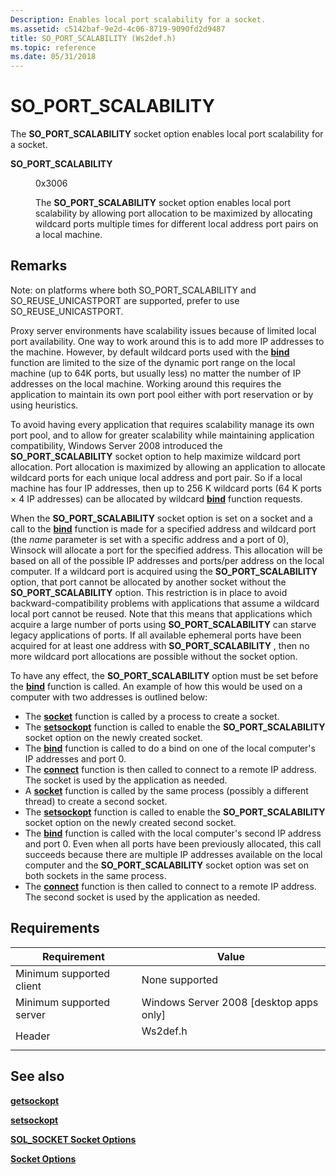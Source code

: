 ```yaml
---
Description: Enables local port scalability for a socket.
ms.assetid: c5142baf-9e2d-4c06-8719-9090fd2d9487
title: SO_PORT_SCALABILITY (Ws2def.h)
ms.topic: reference
ms.date: 05/31/2018
---
```


# SO\_PORT\_SCALABILITY

The **SO\_PORT\_SCALABILITY** socket option enables local port scalability for a socket.

<dl> <dt>

<span id="SO_PORT_SCALABILITY"></span><span id="so_port_scalability"></span>**SO\_PORT\_SCALABILITY**
</dt> <dd> <dl> <dt>

0x3006
</dt> <dt>



The **SO\_PORT\_SCALABILITY** socket option enables local port scalability by allowing port allocation to be maximized by allocating wildcard ports multiple times for different local address port pairs on a local machine.


</dt> </dl> </dd> </dl>

## Remarks

Note: on platforms where both SO\_PORT\_SCALABILITY and SO\_REUSE\_UNICASTPORT are supported, prefer to use SO\_REUSE\_UNICASTPORT.

Proxy server environments have scalability issues because of limited local port availability. One way to work around this is to add more IP addresses to the machine. However, by default wildcard ports used with the [**bind**](/windows/desktop/api/winsock/nf-winsock-bind) function are limited to the size of the dynamic port range on the local machine (up to 64K ports, but usually less) no matter the number of IP addresses on the local machine. Working around this requires the application to maintain its own port pool either with port reservation or by using heuristics.

To avoid having every application that requires scalability manage its own port pool, and to allow for greater scalability while maintaining application compatibility, Windows Server 2008 introduced the **SO\_PORT\_SCALABILITY** socket option to help maximize wildcard port allocation. Port allocation is maximized by allowing an application to allocate wildcard ports for each unique local address and port pair. So if a local machine has four IP addresses, then up to 256 K wildcard ports (64 K ports × 4 IP addresses) can be allocated by wildcard [**bind**](/windows/desktop/api/winsock/nf-winsock-bind) function requests.

When the **SO\_PORT\_SCALABILITY** socket option is set on a socket and a call to the [**bind**](/windows/desktop/api/winsock/nf-winsock-bind) function is made for a specified address and wildcard port (the *name* parameter is set with a specific address and a port of 0), Winsock will allocate a port for the specified address. This allocation will be based on all of the possible IP addresses and ports/per address on the local computer. If a wildcard port is acquired using the **SO\_PORT\_SCALABILITY** option, that port cannot be allocated by another socket without the **SO\_PORT\_SCALABILITY** option. This restriction is in place to avoid backward-compatibility problems with applications that assume a wildcard local port cannot be reused. Note that this means that applications which acquire a large number of ports using **SO\_PORT\_SCALABILITY** can starve legacy applications of ports. If all available ephemeral ports have been acquired for at least one address with **SO\_PORT\_SCALABILITY** , then no more wildcard port allocations are possible without the socket option.

To have any effect, the **SO\_PORT\_SCALABILITY** option must be set before the [**bind**](/windows/desktop/api/winsock/nf-winsock-bind) function is called. An example of how this would be used on a computer with two addresses is outlined below:

-   The [**socket**](/windows/desktop/api/Winsock2/nf-winsock2-socket) function is called by a process to create a socket.
-   The [**setsockopt**](/windows/desktop/api/winsock/nf-winsock-setsockopt) function is called to enable the **SO\_PORT\_SCALABILITY** socket option on the newly created socket.
-   The [**bind**](/windows/desktop/api/winsock/nf-winsock-bind) function is called to do a bind on one of the local computer's IP addresses and port 0.
-   The [**connect**](/windows/desktop/api/Winsock2/nf-winsock2-connect) function is then called to connect to a remote IP address. The socket is used by the application as needed.
-   A [**socket**](/windows/desktop/api/Winsock2/nf-winsock2-socket) function is called by the same process (possibly a different thread) to create a second socket.
-   The [**setsockopt**](/windows/desktop/api/winsock/nf-winsock-setsockopt) function is called to enable the **SO\_PORT\_SCALABILITY** socket option on the newly created second socket.
-   The [**bind**](/windows/desktop/api/winsock/nf-winsock-bind) function is called with the local computer's second IP address and port 0. Even when all ports have been previously allocated, this call succeeds because there are multiple IP addresses available on the local computer and the **SO\_PORT\_SCALABILITY** socket option was set on both sockets in the same process.
-   The [**connect**](/windows/desktop/api/Winsock2/nf-winsock2-connect) function is then called to connect to a remote IP address. The second socket is used by the application as needed.

## Requirements



| Requirement | Value |
|-------------------------------------|-------------------------------------------------------------------------------------|
| Minimum supported client<br/> | None supported<br/>                                                           |
| Minimum supported server<br/> | Windows Server 2008 \[desktop apps only\]<br/>                                |
| Header<br/>                   | <dl> <dt>Ws2def.h</dt> </dl> |



## See also

<dl> <dt>

[**getsockopt**](/windows/desktop/api/winsock/nf-winsock-getsockopt)
</dt> <dt>

[**setsockopt**](/windows/desktop/api/winsock/nf-winsock-setsockopt)
</dt> <dt>

[**SOL\_SOCKET Socket Options**](sol-socket-socket-options.md)
</dt> <dt>

[**Socket Options**](socket-options.md)
</dt> </dl>

 

 




